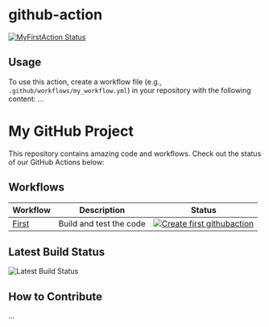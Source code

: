 # github-action

[![MyFirstAction Status](https://github.com/your-username/repository-name/workflows/MyFirstAction/badge.svg)](https://github.com/your-username/repository-name/actions)

## Usage

To use this action, create a workflow file (e.g., `.github/workflows/my_workflow.yml`) in your repository with the following content:
...

# My GitHub Project

This repository contains amazing code and workflows. Check out the status of our GitHub Actions below:

## Workflows

| Workflow                                | Description             | Status                                                                                                                                                                                                             |
| --------------------------------------- | ----------------------- | ------------------------------------------------------------------------------------------------------------------------------------------------------------------------------------------------------------------ |
| [First](.github/workflows/first.yaml)   | Build and test the code | [![Create first githubaction](https://github.com/girish-devops-project/github-action/actions/workflows/first.yaml/badge.svg)](https://github.com/girish-devops-project/github-action/actions/workflows/first.yaml) |


<!-- Add more workflows as needed -->

## Latest Build Status

![Latest Build Status](https://github.com/your-username/repository-name/workflows/build/badge.svg)

## How to Contribute

...
